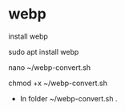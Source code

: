# webp


install webp

sudo apt install webp

nano ~/webp-convert.sh 

chmod +x ~/webp-convert.sh


- In folder
~/webp-convert.sh .


